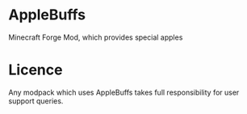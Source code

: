 AppleBuffs
==========

Minecraft Forge Mod, which provides special apples

# Licence

Any modpack which uses AppleBuffs takes full responsibility for user support queries.

